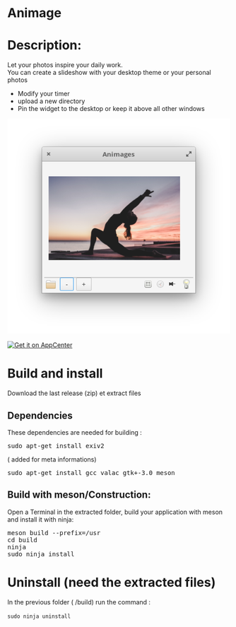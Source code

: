 # Animage
<h1>Description:</h1>
Let your photos inspire your daily work. <br/>
You can create a slideshow with your desktop theme or your personal photos<br/>

- Modify your timer
- upload a new directory
- Pin the widget to the desktop or keep it above all other windows

<p align="center"><img src="screenshot.png"/> </p>

<a href="https://appcenter.elementary.io/com.github.lafydev.animage"><img src="https://appcenter.elementary.io/badge.svg" alt="Get it on AppCenter"></a>

<h1>Build and install</h1>

Download the last release (zip) et extract files<br/>

<h2>Dependencies</h2>
These dependencies are needed for building : <br/>
<pre color="red">sudo apt-get install exiv2 </pre/> ( added for meta informations)

<pre>sudo apt-get install gcc valac gtk+-3.0 meson </pre/>

<h2>Build with meson/Construction:</h2>

Open a Terminal in the extracted folder, build your application with meson and install it with ninja:<br/>

<pre>meson build --prefix=/usr
cd build
ninja
sudo ninja install
</pre>

<h1>Uninstall (need the extracted files)</h1>
In the previous folder ( /build) run the command :<br/>

<code>sudo ninja uninstall</code>
